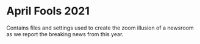 # April Fools 2021

Contains files and settings used to create the zoom illusion of a newsroom as we report the breaking news from this year.
